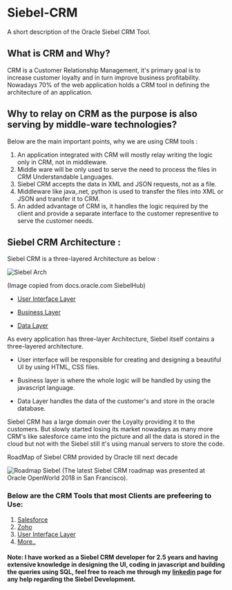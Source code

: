 # Siebel-CRM
A short description of the Oracle Siebel CRM Tool.

## What is CRM and Why?
CRM is a Customer Relationship Management, it's primary goal is to increase customer loyalty and in turn improve business profitability.
Nowadays 70% of the web application holds a CRM tool in defining the architecture of an application.

## Why to relay on CRM as the purpose is also serving by middle-ware technologies?
Below are the main important points, why we are using CRM tools :
1. An application integrated with CRM will mostly relay writing the logic only in CRM, not in middleware.
2. Middle ware will be only used to serve the need to process the files in CRM Understandable Languages.
3. Siebel CRM accepts the data in XML and JSON requests, not as a file.
4. Middleware like java,.net, python is used to transfer the files into XML or JSON and transfer it to CRM.
5. An added advantage of CRM is, it handles the logic required by the client and provide a separate interface to the customer representive to serve the customer needs.

## Siebel CRM Architecture :

Siebel CRM is a three-layered Architecture as below :

![Siebel Arch](https://docs.oracle.com/cd/E14004_01/books/ConfigApps/images/object_hierarchy.png)

(Image copied from docs.oracle.com SiebelHub)
- [User Interface Layer](https://docs.oracle.com/cd/B40099_02/books/ConfigApps/ConfigApps_OverviewArch5.html)

- [Business Layer](https://docs.oracle.com/cd/B40099_02/books/ConfigApps/ConfigApps_OverviewArch6.html)

- [Data Layer](https://docs.oracle.com/cd/B40099_02/books/ConfigApps/ConfigApps_OverviewArch7.html)

As every application has three-layer Architecture, Siebel itself contains a three-layered architecture.

- User interface will be responsible for creating and designing a beautiful UI by using HTML, CSS files.

- Business layer is where the whole logic will be handled by using the javascript language.

- Data Layer handles the data of the customer's and store in the oracle database.

Siebel CRM has a large domain over the Loyalty providing it to the customers. But slowly started losing its market nowadays as many more CRM's like salesforce came into the picture and all the data is stored in the cloud but not with the Siebel still it's using manual servers to store the code.

RoadMap of Siebel CRM provided by Oracle till next decade 

![Roadmap Siebel](https://lh5.googleusercontent.com/xLCiUUkCLuc3ACGh_We0q7UtAbcankOAUd0SszbO7YmcCMTBDJ8aXKiY1no2XgsjZhGy1oXy4PPhn7jKPNLF0o5UqvH2apNa_5Aee0CvQobecYiiNVQ9do1uhB8TV8r1zl8Q06g)
(The latest Siebel CRM roadmap was presented at Oracle OpenWorld 2018 in San Francisco).

### Below are the CRM Tools that most Clients are prefeering to Use:

1. [Salesforce](https://trailhead.salesforce.com/en/home)
2. [Zoho](https://www.zoho.com/)
3. [User Interface Layer](https://www.hubspot.com/pricing/crm)
4. [More..](https://www.capterra.com/sem-compare/customer-relationship-management-software?gclsrc=aw.ds&gclid=CjwKCAiAjrXxBRAPEiwAiM3DQskSeLb6GqmieIZI7iaDhacddk_RBf4DqtvyOHi1y330nfWSBeBcOBoCRYQQAvD_BwE)

#### Note: I have worked as a Siebel CRM developer for 2.5 years and having extensive knowledge in designing the UI, coding in javascript and building the queries using SQL, feel free to reach me through my [linkedin](https://www.linkedin.com/in/bhanuprakashthota/) page for any help regarding the Siebel Development.
